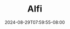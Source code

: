 --- 
title: "Alfi"
description: "video bokeh Alfi tiktok full baru"
date: 2024-08-29T07:59:55-08:00
file_code: "u8ih1ewcc40c"
draft: false
cover: "0jy3hufbq9amuaik.jpg"
tags: ["Alfi", "bokep-indo", "bokep-viral", "bokep-ig"]
length: 1484
fld_id: "1483121"
foldername: "Alfi"
categories: ["Alfi"]
views: 0
---